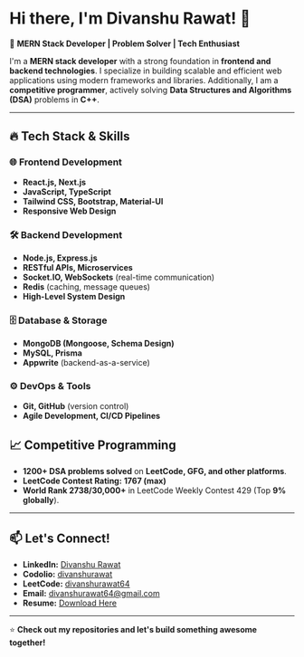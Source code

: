# Hi there, I'm Divanshu Rawat! 👋

🚀 **MERN Stack Developer | Problem Solver | Tech Enthusiast**

I'm a **MERN stack developer** with a strong foundation in **frontend and backend technologies**. I specialize in building scalable and efficient web applications using modern frameworks and libraries. Additionally, I am a **competitive programmer**, actively solving **Data Structures and Algorithms (DSA)** problems in **C++**.

---

## 🔥 Tech Stack & Skills

### 🌐 Frontend Development
- **React.js, Next.js** 
- **JavaScript, TypeScript**
- **Tailwind CSS, Bootstrap, Material-UI**
- **Responsive Web Design**

### 🛠️ Backend Development
- **Node.js, Express.js**
- **RESTful APIs, Microservices**
- **Socket.IO, WebSockets** (real-time communication)
- **Redis** (caching, message queues)
- **High-Level System Design**

### 🗄️ Database & Storage
- **MongoDB (Mongoose, Schema Design)**
- **MySQL, Prisma**
- **Appwrite** (backend-as-a-service)

### ⚙️ DevOps & Tools
- **Git, GitHub** (version control)
- **Agile Development, CI/CD Pipelines**


## 📈 Competitive Programming
- **1200+ DSA problems solved** on **LeetCode, GFG, and other platforms**.
- **LeetCode Contest Rating:** **1767 (max)**
- **World Rank 2738/30,000+** in LeetCode Weekly Contest 429 (Top **9% globally**).

---

## 📫 Let's Connect!
- **LinkedIn:** [Divanshu Rawat](https://www.linkedin.com/in/divanshu-rawat-987995229/)
- **Codolio:** [divanshurawat](https://codolio.com/profile/divanshurawat)
- **LeetCode:** [divanshurawat64](https://leetcode.com/u/divanshurawat64/)
- **Email:** divanshurawat64@gmail.com
- **Resume:** [Download Here](https://drive.google.com/file/d/1Epielcorrkt_bEl6htobM2VEHDDynZGT/view?usp=drive_link)

---

⭐ **Check out my repositories and let's build something awesome together!**
